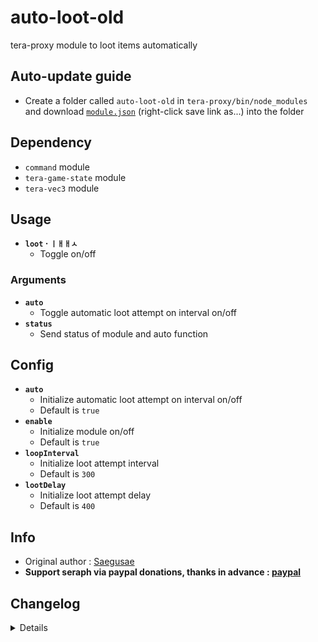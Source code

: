 # auto-loot-old
tera-proxy module to loot items automatically

## Auto-update guide
- Create a folder called `auto-loot-old` in `tera-proxy/bin/node_modules` and download [`module.json`](https://raw.githubusercontent.com/seraphinush-gaming/auto-loot-old/master/module.json) (right-click save link as...) into the folder

## Dependency
- `command` module
- `tera-game-state` module
- `tera-vec3` module

## Usage
- __`loot` · `ㅣㅐㅐㅅ`__
  - Toggle on/off
### Arguments
- __`auto`__
  - Toggle automatic loot attempt on interval on/off
- __`status`__
  - Send status of module and auto function

## Config
- __`auto`__
  - Initialize automatic loot attempt on interval on/off
  - Default is `true`
- __`enable`__
  - Initialize module on/off
  - Default is `true`
- __`loopInterval`__
  - Initialize loot attempt interval
  - Default is `300`
- __`lootDelay`__
  - Initialize loot attempt delay
  - Default is `400`


## Info
- Original author : [Saegusae](https://github.com/Saegusae)
- **Support seraph via paypal donations, thanks in advance : [paypal](https://www.paypal.me/seraphinush)**

## Changelog
<details>

    1.39
    - Removed `command` require()
    - Removed `tera-game-state` require()
    - Updated to `mod.command`
    - Updated to `mod.game`
    1.38
    - Removed font color bloat
    - Added `tera-game-state` dependency
    1.37
    - Updated script in accordance to Pinkipi's update on master branch
    - Refactored config file
    -- Added `auto`
    -- Added `enable`
    -- Added `loopInterval`
    -- Added `lootDelay`
    1.36
    - Added auto-update support
    - Updated to latest tera-data
    1.35
    - Added strongboxes to blacklist
    1.34
    - Updated code and font color
    1.33
    - Updated code aesthetics
    1.32
    - Updated code
    - Added string function
    1.31
    - Updated code aesthetics
    1.30
    - Updated code aesthetics
    1.22
    - Fixed error
    - Updated code
    1.21
    - Fixed error
    - Removed protocol version restriction
    1.20
    - Updated code and protocol version
    - Added `status` command
    1.10
    - Personalized code aesthetics
    1.00
    - Initial fork

</details>